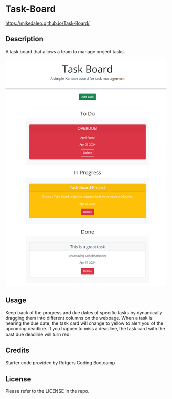 # Task-Board
https://mikedaleo.github.io/Task-Board/
## Description

A task board that allows a team to manage project tasks.

![Screenshot](./assets/images/mikedaleo.github.io_Task-Board.png)

## Usage

Keep track of the progress and due dates of specific tasks by dynamically dragging them into different columns on the webpage. When a task is nearing the due date, the task card will change to yellow to alert you of the upcoming deadline. If you happen to miss a deadline, the task card with the past due deadline will turn red.

## Credits

Starter code provided by Rutgers Coding Bootcamp

## License

Please refer to the LICENSE in the repo.
